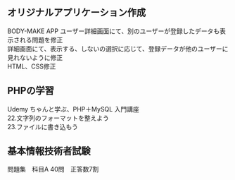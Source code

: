 ## オリジナルアプリケーション作成
BODY-MAKE APP
ユーザー詳細画面にて、別のユーザーが登録したデータも表示される問題を修正  
詳細画面にて、表示する、しないの選択に応じて、登録データが他のユーザーに見れないように修正  
HTML、CSS修正  

## PHPの学習
Udemy ちゃんと学ぶ、PHP＋MySQL 入門講座  
22.文字列のフォーマットを整えよう  
23.ファイルに書き込もう  

## 基本情報技術者試験
問題集　科目A 40問　正答数7割  